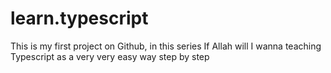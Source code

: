 # learn.typescript
This is my first project on Github, in this series If Allah will I wanna teaching Typescript as a very very easy way step by step

